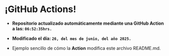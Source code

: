 # ¡GitHub Actions!
* **Repositorio actualizado automáticamente mediante una GitHub Action a las: `06:52:35hrs.`**
* **Modificado el día: `26, del mes de junio, del año 2025.`**

* Ejemplo sencillo de cómo la **Action** modifica este archivo README.md.
